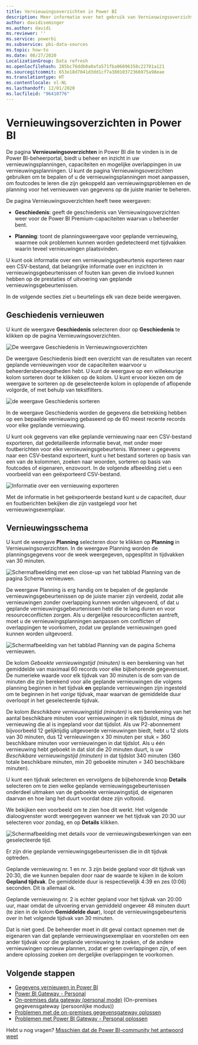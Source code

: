 ```yaml
---
title: Vernieuwingsoverzichten in Power BI
description: Meer informatie over het gebruik van Vernieuwingsoverzichten in Power BI
author: davidiseminger
ms.author: davidi
ms.reviewer: ''
ms.service: powerbi
ms.subservice: pbi-data-sources
ms.topic: how-to
ms.date: 08/27/2020
LocalizationGroup: Data refresh
ms.openlocfilehash: 285bc76ddb0a0afa571fba06096358c22781a121
ms.sourcegitcommit: 653e18d7041d3dd1cf7a38010372366975a98eae
ms.translationtype: HT
ms.contentlocale: nl-NL
ms.lasthandoff: 12/01/2020
ms.locfileid: "96410776"
---
```

# <a name="refresh-summaries-for-power-bi"></a>Vernieuwingsoverzichten in Power BI

De pagina **Vernieuwingsoverzichten** in Power BI die te vinden is in de Power BI-beheerportal, biedt u beheer en inzicht in uw vernieuwingsplanningen, capaciteiten en mogelijke overlappingen in uw vernieuwingsplanningen. U kunt de pagina Vernieuwingsoverzichten gebruiken om te bepalen of u de vernieuwingsplanningen moet aanpassen, om foutcodes te leren die zijn gekoppeld aan vernieuwingsproblemen en de planning voor het vernieuwen van gegevens op de juiste manier te beheren. 

De pagina Vernieuwingsoverzichten heeft twee weergaven:

* **Geschiedenis**: geeft de geschiedenis van Vernieuwingsoverzichten weer voor de Power BI Premium-capaciteiten waarvan u beheerder bent.

* **Planning**: toont de planningsweergave voor geplande vernieuwing, waarmee ook problemen kunnen worden gedetecteerd met tijdvakken waarin teveel vernieuwingen plaatsvinden.

U kunt ook informatie over een vernieuwingsgebeurtenis exporteren naar een CSV-bestand, dat belangrijke informatie over en inzichten in vernieuwingsgebeurtenissen of fouten kan geven die invloed kunnen hebben op de prestaties of uitvoering van geplande vernieuwingsgebeurtenissen.

In de volgende secties ziet u beurtelings elk van deze beide weergaven. 

## <a name="refresh-history"></a>Geschiedenis vernieuwen

U kunt de weergave **Geschiedenis** selecteren door op **Geschiedenis** te klikken op de pagina Vernieuwingsoverzichten.

![De weergave Geschiedenis in Vernieuwingsoverzichten](media/refresh-summaries/refresh-summaries-01a.jpg)

De weergave Geschiedenis biedt een overzicht van de resultaten van recent geplande vernieuwingen voor de capaciteiten waarvoor u beheerdersbevoegdheden hebt. U kunt de weergave op een willekeurige kolom sorteren door te klikken op de kolom. U kunt ervoor kiezen om de weergave te sorteren op de geselecteerde kolom in oplopende of aflopende volgorde, of met behulp van tekstfilters.

![de weergave Geschiedenis sorteren](media/refresh-summaries/refresh-summaries-01b.jpg)

In de weergave Geschiedenis worden de gegevens die betrekking hebben op een bepaalde vernieuwing gebaseerd op de 60 meest recente records voor elke geplande vernieuwing.

U kunt ook gegevens van elke geplande vernieuwing naar een CSV-bestand exporteren, dat gedetailleerde informatie bevat, met onder meer foutberichten voor elke vernieuwingsgebeurtenis. Wanneer u gegevens naar een CSV-bestand exporteert, kunt u het bestand sorteren op basis van een van de kolommen, zoeken naar woorden, sorteren op basis van foutcodes of eigenaren, enzovoort. In de volgende afbeelding ziet u een voorbeeld van een geëxporteerd CSV-bestand. 

![Informatie over een vernieuwing exporteren](media/refresh-summaries/refresh-summaries-05.jpg)

Met de informatie in het geëxporteerde bestand kunt u de capaciteit, duur en foutberichten bekijken die zijn vastgelegd voor het vernieuwingsexemplaar. 


## <a name="refresh-schedule"></a>Vernieuwingsschema

U kunt de weergave **Planning** selecteren door te klikken op **Planning** in Vernieuwingsoverzichten. In de weergave Planning worden de planningsgegevens voor de week weergegeven, opgesplitst in tijdvakken van 30 minuten. 

![Schermafbeelding met een close-up van het tabblad Planning van de pagina Schema vernieuwen.](media/refresh-summaries/refresh-summaries-02a.jpg)

De weergave Planning is erg handig om te bepalen of de geplande vernieuwingsgebeurtenissen op de juiste manier zijn verdeeld, zodat alle vernieuwingen zonder overlapping kunnen worden uitgevoerd, of dat u geplande vernieuwingsgebeurtenissen hebt die te lang duren en voor resourceconflicten zorgen. Als u dergelijke resourceconflicten aantreft, moet u de vernieuwingsplanningen aanpassen om conflicten of overlappingen te voorkomen, zodat uw geplande vernieuwingen goed kunnen worden uitgevoerd. 

![Schermafbeelding van het tabblad Planning van de pagina Schema vernieuwen.](media/refresh-summaries/refresh-summaries-02.jpg)

De kolom *Geboekte vernieuwingstijd (minuten)* is een berekening van het gemiddelde van maximaal 60 records voor elke bijbehorende gegevensset. De numerieke waarde voor elk tijdvak van 30 minuten is de som van de minuten die zijn berekend voor alle geplande vernieuwingen die volgens planning beginnen in het tijdvak **en** geplande vernieuwingen zijn ingesteld om te beginnen in het *vorige* tijdvak, maar waarvan de gemiddelde duur overloopt in het geselecteerde tijdvak.

De kolom *Beschikbare vernieuwingstijd (minuten)* is een berekening van het aantal beschikbare minuten voor vernieuwingen in elk tijdsslot, minus de vernieuwing die al is ingepland voor dat tijdslot. Als uw P2-abonnement bijvoorbeeld 12 gelijktijdig uitgevoerde vernieuwingen biedt, hebt u 12 slots van 30 minuten, dus 12 vernieuwingen x 30 minuten per stuk = 360 beschikbare minuten voor vernieuwingen in dat tijdslot. Als u één vernieuwing hebt geboekt in dat slot die 20 minuten duurt, is uw *Beschikbare vernieuwingstijd (minuten)* in dat tijdslot 340 minuten (360 totale beschikbare minuten, min 20 geboekte minuten = 340 beschikbare minuten). 

U kunt een tijdvak selecteren en vervolgens de bijbehorende knop **Details** selecteren om te zien welke geplande vernieuwingsgebeurtenissen onderdeel uitmaken van de geboekte vernieuwingstijd, de eigenaren daarvan en hoe lang het duurt voordat deze zijn voltooid.

We bekijken een voorbeeld om te zien hoe dit werkt. Het volgende dialoogvenster wordt weergegeven wanneer we het tijdvak van 20:30 uur selecteren voor zondag, en op **Details** klikken.

![Schermafbeelding met details voor de vernieuwingsbewerkingen van een geselecteerde tijd.](media/refresh-summaries/refresh-summaries-04.jpg)

Er zijn drie geplande vernieuwingsgebeurtenissen die in dit tijdvak optreden. 

Geplande vernieuwing nr. 1 en nr. 3 zijn beide gepland voor dit tijdvak van 20:30, die we kunnen bepalen door naar de waarde te kijken in de kolom **Gepland tijdvak**. De gemiddelde duur is respectievelijk 4:39 en zes (0:06) seconden. Dit is allemaal ok.

Geplande vernieuwing nr. 2 is echter gepland voor het tijdvak van 20:00 uur, maar omdat de uitvoering ervan gemiddeld ongeveer 48 minuten duurt (te zien in de kolom **Gemiddelde duur**), loopt de vernieuwingsgebeurtenis over in het volgende tijdvak van 30 minuten. 

Dat is niet goed. De beheerder moet in dit geval contact opnemen met de eigenaren van dat geplande vernieuwingsexemplaar en voorstellen om een ander tijdvak voor die geplande vernieuwing te zoeken, of de andere vernieuwingen opnieuw plannen, zodat er geen overlappingen zijn, of een andere oplossing zoeken om dergelijke overlappingen te voorkomen. 


## <a name="next-steps"></a>Volgende stappen

- [Gegevens vernieuwen in Power BI](refresh-data.md)  
- [Power BI Gateway - Personal](service-gateway-personal-mode.md)  
- [On-premises data gateway (personal mode)](service-gateway-onprem.md) (On-premises gegevensgateway (persoonlijke modus))  
- [Problemen met de on-premises gegevensgateway oplossen](service-gateway-onprem-tshoot.md)  
- [Problemen met Power BI Gateway - Personal oplossen](service-admin-troubleshooting-power-bi-personal-gateway.md)  

Hebt u nog vragen? [Misschien dat de Power BI-community het antwoord weet](https://community.powerbi.com/)